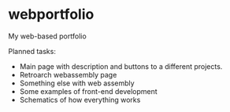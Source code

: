 # webportfolio
My web-based portfolio 

Planned tasks:
- Main page with description and buttons to a different projects.
- Retroarch webassembly page
- Something else with web assembly
- Some examples of front-end development
- Schematics of how everything works 
